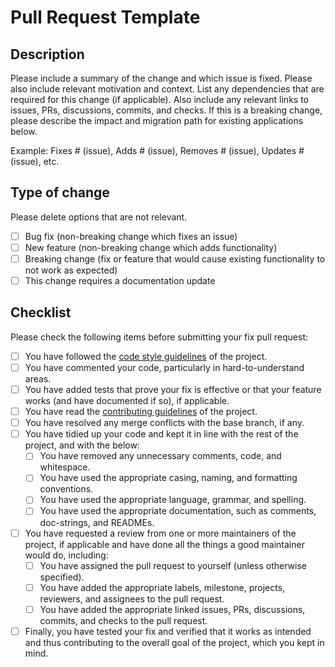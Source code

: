 <!--
Pull Request Template
=====================
This template is for pull requests. Please fill out the information below to the best of your ability. If you are unsure about something, please ask a maintainer of the project.

Thanks again for contributing to the project! :D

// TheModdersDen
-->

# Pull Request Template

## Description

Please include a summary of the change and which issue is fixed. Please also include relevant motivation and context. List any dependencies that are required for this change (if applicable). Also include any relevant links to issues, PRs, discussions, commits, and checks. If this is a breaking change, please describe the impact and migration path for existing applications below.

Example: Fixes # (issue), Adds # (issue), Removes # (issue), Updates # (issue), etc.

## Type of change

Please delete options that are not relevant.

- [ ] Bug fix (non-breaking change which fixes an issue)
- [ ] New feature (non-breaking change which adds functionality)
- [ ] Breaking change (fix or feature that would cause existing functionality to not work as expected)
- [ ] This change requires a documentation update

## Checklist

Please check the following items before submitting your fix pull request:

- [ ] You have followed the [code style guidelines](https://docs.github.com/en/communities/using-templates-to-encourage-useful-issues-and-pull-requests/creating-a-pull-request-template-for-your-repository) of the project.
- [ ] You have commented your code, particularly in hard-to-understand areas.
- [ ] You have added tests that prove your fix is effective or that your feature works (and have documented if so), if applicable.
- [ ] You have read the [contributing guidelines](https://github.com/TheModdersDen/repo_base/.github/blob/production/CONTRIBUTING.md) of the project.
- [ ] You have resolved any merge conflicts with the base branch, if any.
- [ ] You have tidied up your code and kept it in line with the rest of the project, and with the below:
  - [ ] You have removed any unnecessary comments, code, and whitespace.
  - [ ] You have used the appropriate casing, naming, and formatting conventions.
  - [ ] You have used the appropriate language, grammar, and spelling.
  - [ ] You have used the appropriate documentation, such as comments, doc-strings, and READMEs.
- [ ] You have requested a review from one or more maintainers of the project, if applicable and have done all the things a good maintainer would do, including:
  - [ ] You have assigned the pull request to yourself (unless otherwise specified).
  - [ ] You have added the appropriate labels, milestone, projects, reviewers, and assignees to the pull request.
  - [ ] You have added the appropriate linked issues, PRs, discussions, commits, and checks to the pull request.
- [ ] Finally, you have tested your fix and verified that it works as intended and thus contributing to the overall goal of the project, which you kept in mind.
